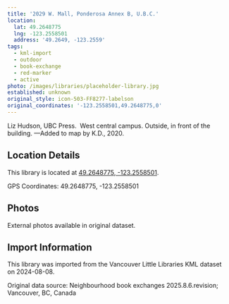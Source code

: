 ```yaml
---
title: '2029 W. Mall, Ponderosa Annex B, U.B.C.'
location:
  lat: 49.2648775
  lng: -123.2558501
  address: '49.2649, -123.2559'
tags:
  - kml-import
  - outdoor
  - book-exchange
  - red-marker
  - active
photo: /images/libraries/placeholder-library.jpg
established: unknown
original_style: icon-503-FF8277-labelson
original_coordinates: '-123.2558501,49.2648775,0'
---
```

Liz Hudson, UBC Press.  West central campus.
Outside, in front of the building.
—Added to map by K.D., 2020. 

## Location Details

This library is located at [49.2648775, -123.2558501](https://www.google.com/maps?q=49.2648775,-123.2558501).

GPS Coordinates: 49.2648775, -123.2558501

## Photos

External photos available in original dataset.

## Import Information

This library was imported from the Vancouver Little Libraries KML dataset on 2024-08-08.

Original data source: Neighbourhood book exchanges 2025.8.6.revision; Vancouver, BC, Canada
